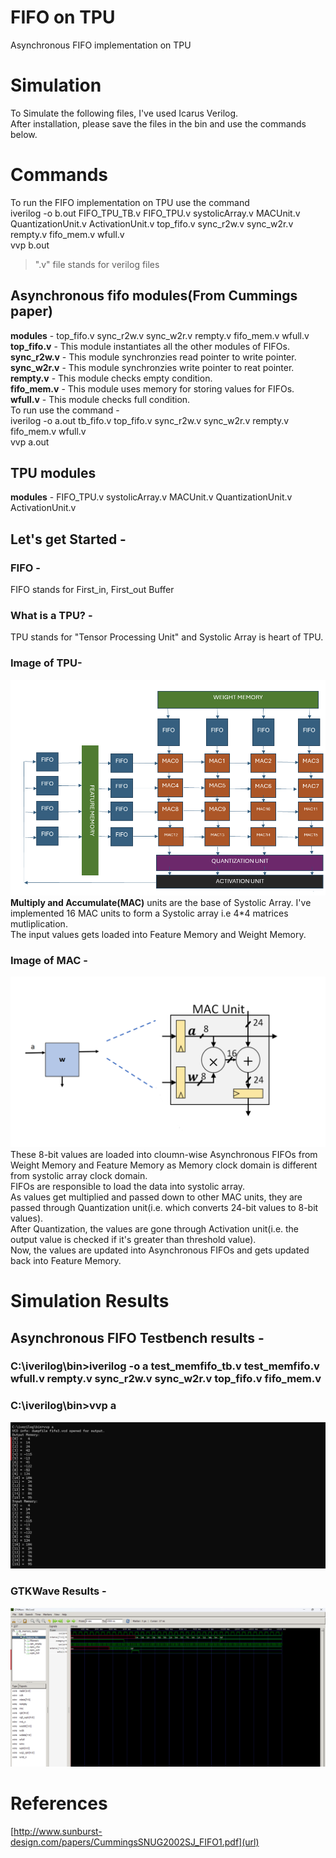 # FIFO on TPU
 Asynchronous FIFO implementation on TPU
 # Simulation
 To Simulate the following files, I've used Icarus Verilog.<br/>
 After installation, please save the files in the bin and use the commands below. 
# Commands
To run the FIFO implementation on TPU use the command <br />
iverilog -o b.out FIFO_TPU_TB.v FIFO_TPU.v systolicArray.v MACUnit.v QuantizationUnit.v ActivationUnit.v top_fifo.v sync_r2w.v sync_w2r.v rempty.v fifo_mem.v wfull.v<br />
vvp b.out
>".v" file stands for verilog files

## Asynchronous fifo modules(From Cummings paper)
**modules** - top_fifo.v sync_r2w.v sync_w2r.v rempty.v fifo_mem.v wfull.v <br />
**top_fifo.v** - This module instantiates all the other modules of FIFOs. <br />
**sync_r2w.v** - This module synchronzies read pointer to write pointer. <br />
**sync_w2r.v** - This module synchronzies write pointer to reat pointer. <br />
**rempty.v**  - This module checks empty condition. <br />
**fifo_mem.v** - This module uses memory for storing values for FIFOs. <br />
**wfull.v**    - This module checks full condition. <br />
To run use the command - <br />
iverilog -o a.out tb_fifo.v top_fifo.v sync_r2w.v sync_w2r.v rempty.v fifo_mem.v wfull.v <br />
vvp a.out<br />
## TPU modules
**modules** - FIFO_TPU.v systolicArray.v MACUnit.v QuantizationUnit.v ActivationUnit.v

## Let's get Started -
### FIFO -
 FIFO stands for First_in, First_out Buffer
### What is a TPU? -
TPU stands for "Tensor Processing Unit" and Systolic Array is heart of TPU. 
### Image of TPU-
![](https://github.com/MANISHBMK10/FIFO/blob/main/ASYNC_FIFO_TPU_C.png)
**Multiply and Accumulate(MAC)** units are the base of Systolic Array. I've implemented 16 MAC units to form a Systolic array i.e 4*4 matrices mutliplication.<br/> 
The input values gets loaded into Feature Memory and Weight Memory. <br/>
### Image of MAC -
![](https://github.com/MANISHBMK10/FIFO/blob/main/MAC.png)
These 8-bit values are loaded  into cloumn-wise Asynchronous FIFOs from Weight Memory and Feature Memory as Memory clock domain is different from systolic array clock domain. <br/>
FIFOs are responsible to load the data into systolic array. <br/>
As values get multiplied and passed down to other MAC units, they are passed through Quantization unit(i.e. which converts 24-bit values to 8-bit values).<br/>
After Quantization, the values are gone through Activation unit(i.e. the output value is checked if it's greater than threshold value).<br/>
Now, the values are updated into Asynchronous FIFOs and gets updated back into Feature Memory.<br/>
# Simulation Results
## Asynchronous FIFO Testbench results -<br/>
### C:\iverilog\bin>iverilog -o a test_memfifo_tb.v test_memfifo.v wfull.v rempty.v sync_r2w.v sync_w2r.v top_fifo.v fifo_mem.v<br/>
### C:\iverilog\bin>vvp a<br/>
![](https://github.com/MANISHBMK10/FIFO/blob/main/verilog.png)
### GTKWave Results -
![](https://github.com/MANISHBMK10/FIFO/blob/main/gtk_fifofinal.png)


# References
[http://www.sunburst-design.com/papers/CummingsSNUG2002SJ_FIFO1.pdf](url)
